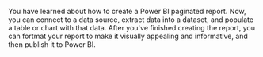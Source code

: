 You have learned about how to create a Power BI paginated report. Now, you can connect to a data source, extract data into a dataset, and populate a table or chart with that data. After you've finished creating the report, you can fortmat your report to make it visually appealing and informative, and then publish it to Power BI.